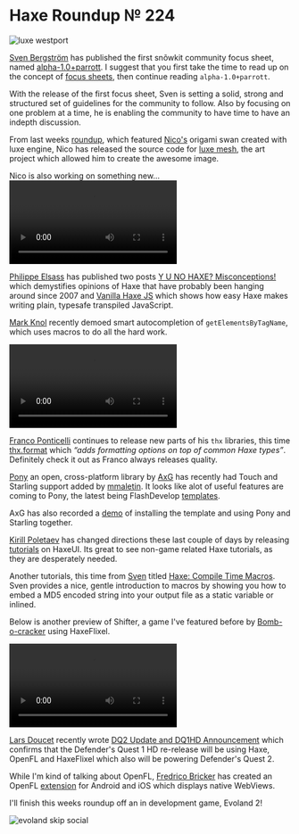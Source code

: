 [_template]: ../templates/roundup.html
[date]: / "2014-11-07 10:06:00"
[modified]: / "2014-11-07 15:34:00"
[published]: / "2014-11-07 15:34:00"
[“”]: a ""
# Haxe Roundup № 224

![luxe westport](/img/224/luxe-westport.jpg "The Westport Independent at Comic Con Stockholm built with luxe engine")

[Sven Bergström][tw1] has published the first snõwkit community focus sheet,
named [alpha-1.0+parrott][l1]. I suggest that you first take the time to read up
on the concept of [focus sheets][l2], then continue reading `alpha-1.0+parrott`.

With the release of the first focus sheet, Sven is setting a solid, strong and
structured set of guidelines for the community to follow. Also by focusing on one
problem at a time, he is enabling the community to have time to have an indepth
discussion.

From last weeks [roundup][l3], which featured [Nico's][tw2] origami swan created with
luxe engine, Nico has released the source code for [luxe mesh][l4], the art project 
which allowed him to create the awesome image.

Nico is also working on something new...
![nico proto](/img/224/nico-proto.mp4)

[Philippe Elsass][tw3] has published two posts [Y U NO HAXE? Misconceptions!][l5]
which demystifies opinions of Haxe that have probably been hanging around since 2007
and [Vanilla Haxe JS][l6] which shows how easy Haxe makes writing plain, typesafe
transpiled JavaScript.

[Mark Knol][tw4] recently demoed smart autocompletion of `getElementsByTagName`, 
which uses macros to do all the hard work.

![smart macro](/img/224/smart-macro.mp4)

[Franco Ponticelli][tw5] continues to release new parts of his `thx` libraries, this
time [thx.format][l7] which _“adds formatting options on top of common Haxe types”_.
Definitely check it out as Franco always releases quality.

[Pony][l12] an open, cross-platform library by [AxG][tw10] has recently had
Touch and Starling support added by [mmaletin][gh1]. It looks like alot of useful
features are coming to Pony, the latest being FlashDevelop [templates][l13]. 

AxG has also recorded a [demo][l14] of installing the template and using Pony and 
Starling together.

[Kirill Poletaev][tw6] has changed directions these last couple of days by releasing
[tutorials][l8] on HaxeUI. Its great to see non-game related Haxe tutorials, as they
are desperately needed.

Another tutorials, this time from [Sven][tw1] titled [Haxe: Compile Time Macros][l9].
Sven provides a nice, gentle introduction to macros by showing you how to embed a 
MD5 encoded string into your output file as a static variable or inlined.

Below is another preview of Shifter, a game I've featured before 
by [Bomb-o-cracker][tw7] using HaxeFlixel.

![shifter](/img/224/shifter.mp4)

[Lars Doucet][tw8] recently wrote [DQ2 Update and DQ1HD Announcement][l10] which
confirms that the Defender's Quest 1 HD re-release will be using Haxe, OpenFL and
HaxeFlixel which also will be powering Defender's Quest 2.

While I'm kind of talking about OpenFL, [Fredrico Bricker][tw9] has created
an OpenFL [extension][l11] for Android and iOS which displays native WebViews.

I'll finish this weeks roundup off an in development game, Evoland 2!

![evoland skip social](/img/224/evoland2.jpg "Evoland 2 by @ncannasse")

[gh1]: https://github.com/mmaletin "@mmaletin on GitHub"

[tw10]: https://twitter.com/axgord "@axgord on Twitter"
[tw9]: https://twitter.com/fbricker "@fbricker on Twitter"
[tw8]: https://twitter.com/larsiusprime "@larsiusprime on Twitter"
[tw7]: https://twitter.com/bombocracker/ "@bombocracker on Twitter"
[tw6]: https://twitter.com/kircode "@kircode on Twitter"
[tw5]: https://twitter.com/fponticelli "@fponticelli on Twitter"
[tw4]: https://twitter.com/mknol/ "@mknol on Twitter"
[tw3]: https://twitter.com/elsassph "@elsassph on Twitter"
[tw2]: https://twitter.com/nico_m__ "@nico_m__ on Twitter"
[tw1]: https://twitter.com/___discovery "@___discovery on Twitter"
	
[l14]: https://www.youtube.com/watch?v=D30utTdYlu8&feature=youtu.be "Pony and Starling for Flash IDE"
[l13]: https://github.com/AxGord/FD-Haxe-Up "Pony FlashDevelop Templates"
[l12]: https://github.com/AxGord/Pony "Pony on GitHub"
[l11]: https://github.com/fbricker/openfl-webview "OpenFL WebView on GitHub"
[l10]: http://www.fortressofdoors.com/dq2-update-and-announcing-dq1hd/ "DQ2 Update and DQ1-HD Announcement"
[l9]: http://notes.underscorediscovery.com/haxe-compile-time-macros/ "Haxe: Compile Time Macros"
[l8]: http://haxecoder.com/category.php?id=9 "HaxeUI Tutorials on HaxeCoder.com"
[l7]: http://thx-lib.org/lib/thx.format/ "thx.format"
[l6]: http://philippe.elsass.me/2014/11/vanilla-haxe-js/ "Vanilla Haxe JS"
[l5]: http://philippe.elsass.me/2014/10/y-u-no-haxe-misconceptions/ "Y U NO HAXE> Misconceptions!"
[l4]: https://github.com/NicoM1/LuxeMesh "Luxe Mesh on GitHub"
[l3]: http://haxe.io/roundups/223/ "Haxe Roundup № 223"
[l2]: http://snowkit.org/2014/10/17/about-alpha-focus/ "About focus sheets"
[l1]: http://snowkit.org/2014/10/27/luxe-alpha-1-0/ "alpha-1.0+parrott focus sheet"